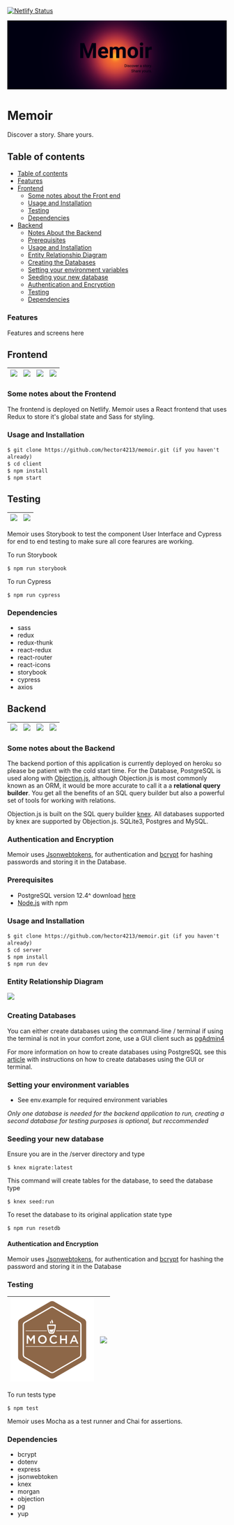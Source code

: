 [![Netlify Status](https://api.netlify.com/api/v1/badges/722411af-e8cb-4f25-9305-8dea8d5ec017/deploy-status)](https://app.netlify.com/sites/memoirapp/deploys)

![Banner Image](./client/README_images/banner.png)

# Memoir

Discover a story. Share yours.

## Table of contents

- [Table of contents](#table-of-contents)
- [Features](#features)
- [Frontend](#frontend)
  - [Some notes about the Front end](#some-notes-about-the-frontend)
  - [Usage and Installation](#usage-and-installation)
  - [Testing](#testing)
  - [Dependencies](#dependencies)
- [Backend](#backend)
  - [Notes About the Backend](#some-notes-about-the-backend)
  - [Prerequisites](#prerequisites)
  - [Usage and Installation](#usage-and-installation)
  - [Entity Relationship Diagram](#entity-relationship-diagram)
  - [Creating the Databases](#creating-databases)
  - [Setting your environment variables](#setting-your-environment-variables)
  - [Seeding your new database](#seeding-your-new-database)
  - [Authentication and Encryption](#authentication-and-encryption)
  - [Testing](#testing)
  - [Dependencies](#dependencies)

### Features

Features and screens here

## Frontend

| ![](https://img.icons8.com/color/344/javascript.png) | ![](https://cdn.iconscout.com/icon/free/png-256/react-3-1175109.png) | ![](https://d2eip9sf3oo6c2.cloudfront.net/tags/images/000/000/386/square_256/redux.png) | ![](https://sass-lang.com/assets/img/styleguide/seal-color-aef0354c.png) |
| ---------------------------------------------------- | -------------------------------------------------------------------- | --------------------------------------------------------------------------------------- | ------------------------------------------------------------------------ |

### Some notes about the Frontend

The frontend is deployed on Netlify. Memoir uses a React frontend that uses Redux to store it's global state and Sass for styling.

### Usage and Installation

```
$ git clone https://github.com/hector4213/memoir.git (if you haven't already)
$ cd client
$ npm install
$ npm start
```

## Testing

| ![](https://miro.medium.com/max/7200/1*Jkb_tsMBOvL6wQ8bzldu8Q.png) | ![](https://cdn.worldvectorlogo.com/logos/storybook-1.svg) |
| ------------------------------------------------------------------ | ---------------------------------------------------------- |

Memoir uses Storybook to test the component User Interface and Cypress for end to end testing to make sure all core fearures are working.

To run Storybook

```
$ npm run storybook
```

To run Cypress

```
$ npm run cypress
```

### Dependencies

- sass
- redux
- redux-thunk
- react-redux
- react-router
- react-icons
- storybook
- cypress
- axios

## Backend

| ![](https://img.icons8.com/color/344/javascript.png) | ![](https://img.icons8.com/color/344/nodejs.png) | ![](https://img.icons8.com/color/344/postgreesql.png) | ![](https://img.icons8.com/nolan/344/heroku.png) |
| ---------------------------------------------------- | ------------------------------------------------ | ----------------------------------------------------- | ------------------------------------------------ |

### Some notes about the Backend

The backend portion of this application is currently deployed on heroku so please be patient with the cold start time. For the Database, PostgreSQL is used along with [Objection.js](https://vincit.github.io/objection.js/), although Objection.js is most commonly known as an ORM, it would be more accurate to call it a a **relational query builder**. You get all the benefits of an SQL query builder but also a powerful set of tools for working with relations.

Objection.js is built on the SQL query builder [knex](https://github.com/knex/knex). All databases supported by knex are supported by Objection.js. SQLite3, Postgres and MySQL.

### Authentication and Encryption

Memoir uses [Jsonwebtokens](https://github.com/auth0/node-jsonwebtoken), for authentication and [bcrypt](https://github.com/kelektiv/node.bcrypt.js/) for hashing passwords and storing it in the Database.

### Prerequisites

- PostgreSQL version 12.4^ download [here](https://www.postgresql.org/download/)
- [Node.js](https://nodejs.org/en/download/) with npm

### Usage and Installation

    $ git clone https://github.com/hector4213/memoir.git (if you haven't already)
    $ cd server
    $ npm install
    $ npm run dev

### Entity Relationship Diagram

<img src=https://i.imgur.com/6UXIb3t.png />

### Creating Databases

You can either create databases using the command-line / terminal if using the terminal is not in your comfort zone,
use a GUI client such as [pgAdmin4](https://www.pgadmin.org/download/)

For more information on how to create databases using PostgreSQL see this [article](https://www.guru99.com/postgresql-create-database.html) with instructions on how to create databases using the GUI or terminal.

### Setting your environment variables

- See env.example for required environment variables

_Only one database is needed for the backend application to run, creating a second database for testing purposes is optional, but reccommended_

### Seeding your new database

Ensure you are in the /server directory and type

    $ knex migrate:latest

This command will create tables for the database, to seed the database type

    $ knex seed:run

To reset the database to its original application state type

    $ npm run resetdb

#### Authentication and Encryption

Memoir uses [Jsonwebtokens](https://github.com/auth0/node-jsonwebtoken), for authentication and [bcrypt](https://github.com/kelektiv/node.bcrypt.js/) for hashing the password and storing it in the Database

### Testing

| ![](https://github.com/mochajs/mocha/blob/master/assets/mocha-logo-192.png?raw=true) | ![](https://github.com/chaijs/chaijs.github.io/blob/master/img/chai-logo.png) |
| ------------------------------------------------------------------------------------ | ----------------------------------------------------------------------------- |

To run tests type

    $ npm test

Memoir uses Mocha as a test runner and Chai for assertions.

### Dependencies

- bcrypt
- dotenv
- express
- jsonwebtoken
- knex
- morgan
- objection
- pg
- yup
